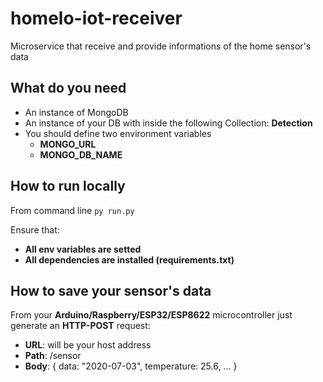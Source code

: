 # homelo-iot-receiver
Microservice that receive and provide informations of the home sensor's data

## What do you need
- An instance of MongoDB
- An instance of your DB with inside the following Collection: **Detection**
- You should define two environment variables
  - **MONGO_URL**
  - **MONGO_DB_NAME**
  
## How to run locally
From command line `py run.py`

Ensure that:
- **All env variables are setted**
- **All dependencies are installed (requirements.txt)**


## How to save your sensor's data
From your **Arduino/Raspberry/ESP32/ESP8622** microcontroller just generate an **HTTP-POST** request:
- **URL**:    will be your host address
- **Path**:   /sensor
- **Body**:   { data: "2020-07-03", temperature: 25.6, ... }

